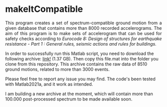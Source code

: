 # makeItCompatible
<p align="justify">
This program creates a set of spectrum-compatible ground motion from a given database that contains more than 8000 recorded accelerograms. The aim of this program is to make sets of accelerogram that can be used for safety checks according to <em> Eurocode 8: Design of structures for earthquake resistance - Part 1 : General rules, seismic actions and rules for buildings.</em> 
</p>


In order to successfully run this Matlab script, you need to download the following archive:   <a href="https://drive.google.com/open?id=1Vp-eV-uJSjAuZWjb6-XMZbjVAFajxbe2&authuser=btagliafierro%40unisa.it&usp=drive_fs">link!</a> (1.37 GB). Then copy this file.mat into the folder you clone from this repository. This archive contains the raw data of 8510 ground motions, related to more than 3000 events.

Please feel free to report any issue you may find. The code's been tested with Matlab2021a, and it work as intended.

I am building a new archive at the moment, which will contain more than 100.000 post-processed spectrum to be made available soon.
